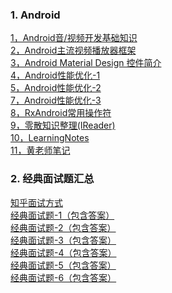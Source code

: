 ### 1. Android
[1，Android音/视频开发基础知识](http://mp.weixin.qq.com/s/qiefw3n9nLpwQzSTdumwCw)</br>
[2，Android主流视频播放器框架](http://blog.qiji.tech/archives/7908)</br>
[3，Android Material Design 控件简介](http://www.jianshu.com/p/b4c44d883c48)</br>
[4，Android性能优化-1](http://blog.csdn.net/yanbober/article/details/48394201)</br>
[5，Android性能优化-2](http://android.jobbole.com/81944/)</br>
[7，Android性能优化-3](http://www.jianshu.com/p/b3b09fa29f65)</br>
[8，RxAndroid常用操作符](http://www.jianshu.com/p/3e8d3fb5685c)</br>
[9，零散知识整理(IReader)](http://www.jianshu.com/p/bca1ab9abeee)</br>
[10，LearningNotes](https://github.com/GeniusVJR/LearningNotes)</br>
[11，黄老师笔记](http://www.jianshu.com/p/bca1ab9abeee)</br>



### 2. 经典面试题汇总
[知乎面试方式](https://www.zhihu.com/question/19765032)</br>
[经典面试题-1（包含答案）](http://www.cnblogs.com/deman/p/5860976.html#_label0)</br>
[经典面试题-2（包含答案）](http://www.cnblogs.com/WangQuanLong/p/5826098.html)</br>
[经典面试题-3（包含答案）](http://blog.csdn.net/lmj623565791/article/details/24015867/)</br>
[经典面试题-4（包含答案）](http://blog.csdn.net/linux_loajie/article/details/7661722)</br>
[经典面试题-5（包含答案）](http://www.jianshu.com/u/2db811eb0d5f)</br>
[经典面试题-6（包含答案）](http://www.jianshu.com/p/a22450882af2)
